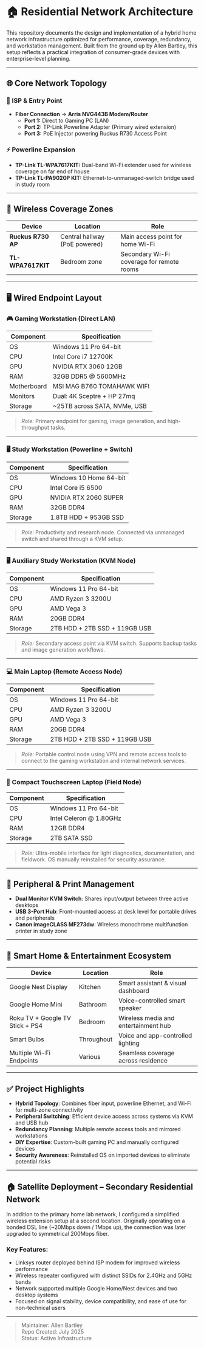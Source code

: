 # 🏠 Residential Network Architecture

This repository documents the design and implementation of a hybrid home network infrastructure optimized for performance, coverage, redundancy, and workstation management. Built from the ground up by Allen Bartley, this setup reflects a practical integration of consumer-grade devices with enterprise-level planning.

---

## 🌐 Core Network Topology

### 🧩 ISP & Entry Point
- **Fiber Connection** → **Arris NVG443B Modem/Router**
  - **Port 1:** Direct to Gaming PC (LAN)
  - **Port 2:** TP-Link Powerline Adapter (Primary wired extension)
  - **Port 3:** PoE Injector powering Ruckus R730 Access Point

### ⚡ Powerline Expansion
- **TP-Link TL-WPA7617KIT:** Dual-band Wi-Fi extender used for wireless coverage on far end of house
- **TP-Link TL-PA9020P KIT:** Ethernet-to-unmanaged-switch bridge used in study room

---

## 📡 Wireless Coverage Zones

| Device | Location | Role |
|--------|----------|------|
| **Ruckus R730 AP** | Central hallway (PoE powered) | Main access point for home Wi-Fi |
| **TL-WPA7617KIT** | Bedroom zone | Secondary Wi-Fi coverage for remote rooms |

---

## 🖥️ Wired Endpoint Layout

### 🎮 Gaming Workstation (Direct LAN)

| Component | Specification |
|-----------|----------------|
| OS | Windows 11 Pro 64-bit |
| CPU | Intel Core i7 12700K |
| GPU | NVIDIA RTX 3060 12GB |
| RAM | 32GB DDR5 @ 5600MHz |
| Motherboard | MSI MAG B760 TOMAHAWK WIFI |
| Monitors | Dual: 4K Sceptre + HP 27mq |
| Storage | ~25TB across SATA, NVMe, USB |
> *Role:* Primary endpoint for gaming, image generation, and high-throughput tasks.

---

### 🖥️ Study Workstation (Powerline + Switch)

| Component | Specification |
|-----------|----------------|
| OS | Windows 10 Home 64-bit |
| CPU | Intel Core i5 6500 |
| GPU | NVIDIA RTX 2060 SUPER |
| RAM | 32GB DDR4 |
| Storage | 1.8TB HDD + 953GB SSD |
> *Role:* Productivity and research node. Connected via unmanaged switch and shared through a KVM setup.

---

### 🖥️ Auxiliary Study Workstation (KVM Node)

| Component | Specification |
|-----------|----------------|
| OS | Windows 11 Pro 64-bit |
| CPU | AMD Ryzen 3 3200U |
| GPU | AMD Vega 3 |
| RAM | 20GB DDR4 |
| Storage | 2TB HDD + 2TB SSD + 119GB USB |
> *Role:* Secondary access point via KVM switch. Supports backup tasks and image generation workflows.

---

### 💻 Main Laptop (Remote Access Node)

| Component | Specification |
|-----------|----------------|
| OS | Windows 11 Pro 64-bit |
| CPU | AMD Ryzen 3 3200U |
| GPU | AMD Vega 3 |
| RAM | 20GB DDR4 |
| Storage | 2TB HDD + 2TB SSD + 119GB USB |
> *Role:* Portable control node using VPN and remote access tools to connect to the gaming workstation and internal network services.

---

### 📱 Compact Touchscreen Laptop (Field Node)

| Component | Specification |
|-----------|----------------|
| OS | Windows 11 Pro 64-bit |
| CPU | Intel Celeron @ 1.80GHz |
| RAM | 12GB DDR4 |
| Storage | 2TB SATA SSD |
> *Role:* Ultra-mobile interface for light diagnostics, documentation, and fieldwork. OS manually reinstalled for security assurance.

---

## 🔌 Peripheral & Print Management

- **Dual Monitor KVM Switch**: Shares input/output between three active desktops
- **USB 3-Port Hub**: Front-mounted access at desk level for portable drives and peripherals
- **Canon imageCLASS MF273dw**: Wireless monochrome multifunction printer in study zone

---

## 🧠 Smart Home & Entertainment Ecosystem

| Device | Location | Role |
|--------|----------|------|
| Google Nest Display | Kitchen | Smart assistant & visual dashboard |
| Google Home Mini | Bathroom | Voice-controlled smart speaker |
| Roku TV + Google TV Stick + PS4 | Bedroom | Wireless media and entertainment hub |
| Smart Bulbs | Throughout | Voice and app-controlled lighting |
| Multiple Wi-Fi Endpoints | Various | Seamless coverage across residence |

---

## ✅ Project Highlights

- **Hybrid Topology**: Combines fiber input, powerline Ethernet, and Wi-Fi for multi-zone connectivity
- **Peripheral Switching**: Efficient device access across systems via KVM and USB hub
- **Redundancy Planning**: Multiple remote access tools and mirrored workstations
- **DIY Expertise**: Custom-built gaming PC and manually configured devices
- **Security Awareness**: Reinstalled OS on imported devices to eliminate potential risks

---

## 🏠 Satellite Deployment – Secondary Residential Network

In addition to the primary home lab network, I configured a simplified wireless extension setup at a second location. Originally operating on a bonded DSL line (~20Mbps down / 1Mbps up), the connection was later upgraded to symmetrical 200Mbps fiber.

### Key Features:
- Linksys router deployed behind ISP modem for improved wireless performance
- Wireless repeater configured with distinct SSIDs for 2.4GHz and 5GHz bands
- Network supported multiple Google Home/Nest devices and two desktop systems
- Focused on signal stability, device compatibility, and ease of use for non-technical users

---

> Maintainer: Allen Bartley  
> Repo Created: July 2025  
> Status: Active Infrastructure  
